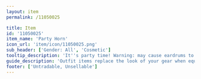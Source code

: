 ```yaml
---
layout: item
permalink: /11050025

title: Item
id: '11050025'
item_name: 'Party Horn'
icon_url: 'item/icon/11050025.png'
sub_header: ['Gender: All', 'Cosmetic']
tooltip_description: 'It''s party time! Warning: may cause eardrums to explode after repeated use.'
guide_description: 'Outfit items replace the look of your gear when equipped.'
footer: ['Untradable, Unsellable']
---
```

